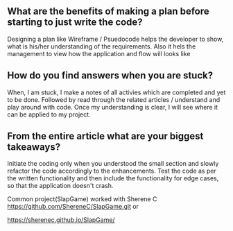 ##  What are the benefits of making a plan before starting to just write the code?

Designing a plan like Wireframe / Psuedocode helps the developer to show, what is his/her understanding of the requirements. Also it hels the management to view how the application and flow will looks like

## How do you find answers when you are stuck?

When, I am stuck, I make a notes of all activies which are completed and yet to be done. Followed by read through the related articles / understand and play around with code. Once my understanding is clear, I will see where it can be applied to my project.

## From the entire article what are your biggest takeaways?

Initiate the coding only when you understood the small section and slowly refactor the code accordingly to the enhancements. Test the code as per the written functionality and then include the functionality for edge cases, so that the application doesn't crash.

Common project(SlapGame) worked with Sherene C 
https://github.com/ShereneC/SlapGame.git or

https://sherenec.github.io/SlapGame/
